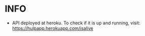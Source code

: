 # INFO
- API deployed at heroku. To check if it is up and running,
visit: https://hulpapp.herokuapp.com/isalive
